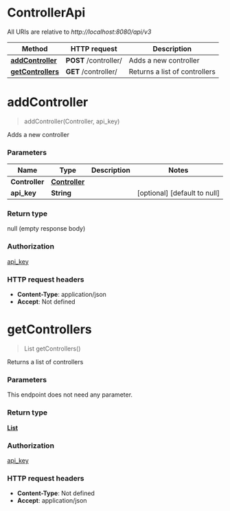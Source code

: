 # ControllerApi

All URIs are relative to *http://localhost:8080/api/v3*

| Method | HTTP request | Description |
|------------- | ------------- | -------------|
| [**addController**](ControllerApi.md#addController) | **POST** /controller/ | Adds a new controller |
| [**getControllers**](ControllerApi.md#getControllers) | **GET** /controller/ | Returns a list of controllers |


<a name="addController"></a>
# **addController**
> addController(Controller, api\_key)

Adds a new controller

### Parameters

|Name | Type | Description  | Notes |
|------------- | ------------- | ------------- | -------------|
| **Controller** | [**Controller**](../Models/Controller.md)|  | |
| **api\_key** | **String**|  | [optional] [default to null] |

### Return type

null (empty response body)

### Authorization

[api_key](../README.md#api_key)

### HTTP request headers

- **Content-Type**: application/json
- **Accept**: Not defined

<a name="getControllers"></a>
# **getControllers**
> List getControllers()

Returns a list of controllers

### Parameters
This endpoint does not need any parameter.

### Return type

[**List**](../Models/Controller.md)

### Authorization

[api_key](../README.md#api_key)

### HTTP request headers

- **Content-Type**: Not defined
- **Accept**: application/json

